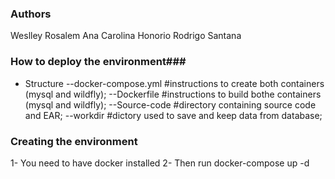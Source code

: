 ### Authors ###
 Weslley Rosalem
 Ana Carolina Honorio
 Rodrigo Santana

###  How to deploy the environment###
 - Structure
 --docker-compose.yml #instructions to create both containers (mysql and wildfly);
 --Dockerfile #instructions to build bothe containers (mysql and wildfly);
 --Source-code #directory containing source code and EAR;
 --workdir #dictory used to save and keep data from database;

### Creating the environment ###
1- You need to have docker installed
2- Then run docker-compose up -d

